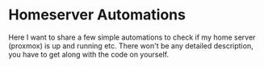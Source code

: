 # Homeserver Automations
Here I want to share a few simple automations to check if my home server (proxmox) is up and running etc.
There won't be any detailed description, you have to get along with the code on yourself.